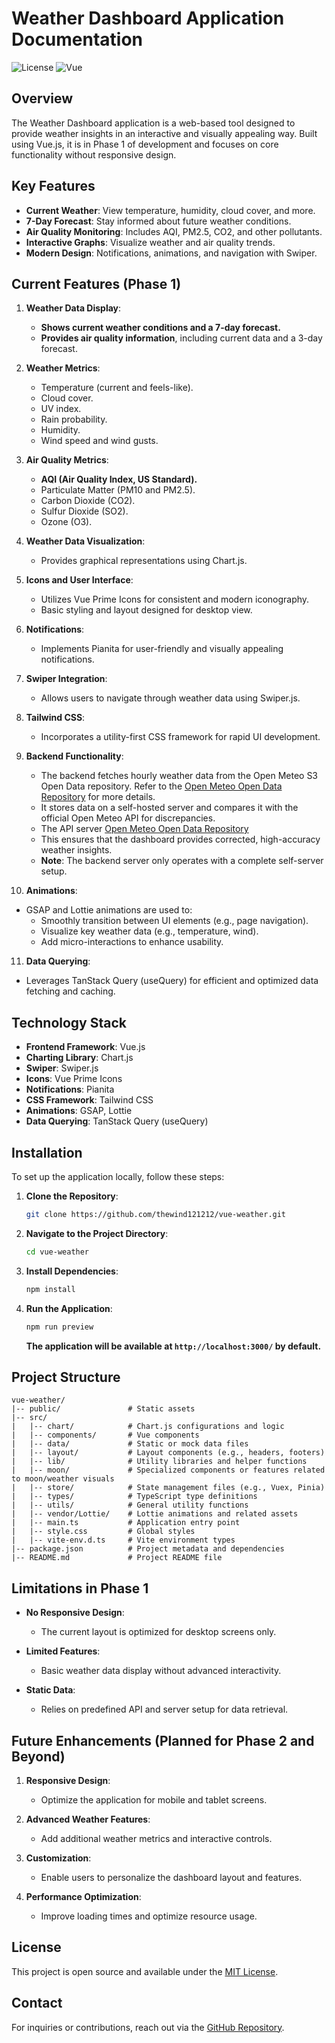 # Weather Dashboard Application Documentation

![License](https://img.shields.io/badge/license-MIT-green)
![Vue](https://img.shields.io/badge/vue-3.x-brightgreen)

## Overview

The Weather Dashboard application is a web-based tool designed to provide weather insights in an interactive and visually appealing way. Built using Vue.js, it is in Phase 1 of development and focuses on core functionality without responsive design.

## Key Features

- **Current Weather**: View temperature, humidity, cloud cover, and more.
- **7-Day Forecast**: Stay informed about future weather conditions.
- **Air Quality Monitoring**: Includes AQI, PM2.5, CO2, and other pollutants.
- **Interactive Graphs**: Visualize weather and air quality trends.
- **Modern Design**: Notifications, animations, and navigation with Swiper.

## Current Features (Phase 1)

1. **Weather Data Display**:

   - **Shows current weather conditions and a 7-day forecast.**
   - **Provides air quality information**, including current data and a 3-day forecast.

2. **Weather Metrics**:

   - Temperature (current and feels-like).
   - Cloud cover.
   - UV index.
   - Rain probability.
   - Humidity.
   - Wind speed and wind gusts.

3. **Air Quality Metrics**:

   - **AQI (Air Quality Index, US Standard).**
   - Particulate Matter (PM10 and PM2.5).
   - Carbon Dioxide (CO2).
   - Sulfur Dioxide (SO2).
   - Ozone (O3).

4. **Weather Data Visualization**:

   - Provides graphical representations using Chart.js.

5. **Icons and User Interface**:

   - Utilizes Vue Prime Icons for consistent and modern iconography.
   - Basic styling and layout designed for desktop view.

6. **Notifications**:

   - Implements Pianita for user-friendly and visually appealing notifications.

7. **Swiper Integration**:

   - Allows users to navigate through weather data using Swiper.js.

8. **Tailwind CSS**:

   - Incorporates a utility-first CSS framework for rapid UI development.

9. **Backend Functionality**:

   - The backend fetches hourly weather data from the Open Meteo S3 Open Data repository. Refer to the [Open Meteo Open Data Repository](https://github.com/open-meteo/open-data) for more details.
   - It stores data on a self-hosted server and compares it with the official Open Meteo API for discrepancies.
   - The API server [Open Meteo Open Data Repository](https://github.com/open-meteo/open-data](https://github.com/thewind121212/weather_api_services))
   - This ensures that the dashboard provides corrected, high-accuracy weather insights.
   - **Note**: The backend server only operates with a complete self-server setup.

10. **Animations**:

   - GSAP and Lottie animations are used to:
     - Smoothly transition between UI elements (e.g., page navigation).
     - Visualize key weather data (e.g., temperature, wind).
     - Add micro-interactions to enhance usability.

11. **Data Querying**:

   - Leverages TanStack Query (useQuery) for efficient and optimized data fetching and caching.

## Technology Stack

- **Frontend Framework**: Vue.js
- **Charting Library**: Chart.js
- **Swiper**: Swiper.js
- **Icons**: Vue Prime Icons
- **Notifications**: Pianita
- **CSS Framework**: Tailwind CSS
- **Animations**: GSAP, Lottie
- **Data Querying**: TanStack Query (useQuery)

## Installation

To set up the application locally, follow these steps:

1. **Clone the Repository**:

   ```bash
   git clone https://github.com/thewind121212/vue-weather.git
   ```

2. **Navigate to the Project Directory**:

   ```bash
   cd vue-weather
   ```

3. **Install Dependencies**:

   ```bash
   npm install
   ```

4. **Run the Application**:

   ```bash
   npm run preview
   ```

   **The application will be available at ****`http://localhost:3000/`**** by default.**

## Project Structure

```
vue-weather/
|-- public/               # Static assets
|-- src/
|   |-- chart/            # Chart.js configurations and logic
|   |-- components/       # Vue components
|   |-- data/             # Static or mock data files
|   |-- layout/           # Layout components (e.g., headers, footers)
|   |-- lib/              # Utility libraries and helper functions
|   |-- moon/             # Specialized components or features related to moon/weather visuals
|   |-- store/            # State management files (e.g., Vuex, Pinia)
|   |-- types/            # TypeScript type definitions
|   |-- utils/            # General utility functions
|   |-- vendor/Lottie/    # Lottie animations and related assets
|   |-- main.ts           # Application entry point
|   |-- style.css         # Global styles
|   |-- vite-env.d.ts     # Vite environment types
|-- package.json          # Project metadata and dependencies
|-- README.md             # Project README file
```

## Limitations in Phase 1

- **No Responsive Design**:

  - The current layout is optimized for desktop screens only.

- **Limited Features**:

  - Basic weather data display without advanced interactivity.

- **Static Data**:

  - Relies on predefined API and server setup for data retrieval.

## Future Enhancements (Planned for Phase 2 and Beyond)

1. **Responsive Design**:

   - Optimize the application for mobile and tablet screens.

2. **Advanced Weather Features**:

   - Add additional weather metrics and interactive controls.

3. **Customization**:

   - Enable users to personalize the dashboard layout and features.

4. **Performance Optimization**:

   - Improve loading times and optimize resource usage.

## License

This project is open source and available under the [MIT License](https://opensource.org/licenses/MIT).

## Contact

For inquiries or contributions, reach out via the [GitHub Repository](https://github.com/thewind121212/vue-weather).

